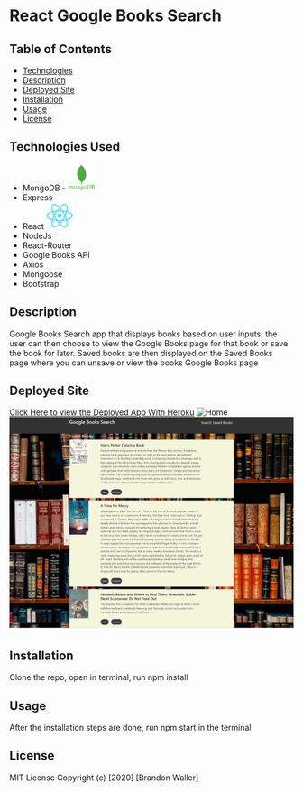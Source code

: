# React Google Books Search

## Table of Contents
  - [Technologies](#technologies-used)
  - [Description](#description)
  - [Deployed Site](#deployed-site)
  - [Installation](#installation)
  - [Usage](#usage)
  - [License](#license)

## Technologies Used

  - MongoDB  - ![mongodb](client/src/assets/mongodbLogo.png)
  - Express
  - React    ![React](client/src/assets/react-logo.png)
  - NodeJs
  - React-Router
  - Google Books API
  - Axios
  - Mongoose
  - Bootstrap


## Description
Google Books Search app that displays books based on user inputs, the user can then choose to view the Google Books page for that book or save the book for later.
Saved books are then displayed on the Saved Books page where you can unsave or view the books Google Books page

## Deployed Site
[Click Here to view the Deployed App With Heroku](https://react-app-google-books-13.herokuapp.com/)
![Home](client/src/assets/reactHomePage.png)
![Saved](client/src/assets/reactSavedBooks.png)

## Installation 
Clone the repo, open in terminal, run npm install

## Usage
After the installation steps are done, run npm start in the terminal

## License
MIT License
Copyright (c) [2020] [Brandon Waller]



